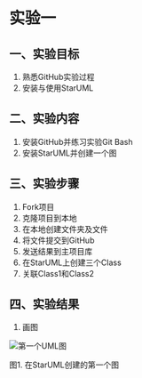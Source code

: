 # 实验一

## 一、实验目标

1. 熟悉GitHub实验过程  
2. 安装与使用StarUML  

## 二、实验内容

1. 安装GitHub并练习实验Git Bash  
2. 安装StarUML并创建一个图  

## 三、实验步骤

1. Fork项目  
2. 克隆项目到本地  
3. 在本地创建文件夹及文件  
4. 将文件提交到GitHub  
5. 发送结果到主项目库  
6.	在StarUML上创建三个Class  
7.	关联Class1和Class2  
 
## 四、实验结果

1. 画图  

![第一个UML图](./model1.jpg)  

图1. 在StarUML创建的第一个图
